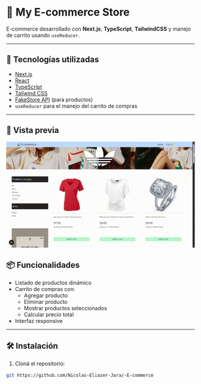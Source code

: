 # 🛒 My E-commerce Store

E-commerce desarrollado con **Next.js**, **TypeScript**, **TailwindCSS** y manejo de carrito usando `useReducer`.

---

## 🚀 Tecnologías utilizadas

- [Next.js](https://nextjs.org/)
- [React](https://reactjs.org/)
- [TypeScript](https://www.typescriptlang.org/)
- [Tailwind CSS](https://tailwindcss.com/)
- [FakeStore API](https://fakestoreapi.com/) (para productos)
- `useReducer` para el manejo del carrito de compras

---

## 📸 Vista previa

![Portfolio Screenshot](./public/demo.gif)

## 📦 Funcionalidades

- Listado de productos dinámico
- Carrito de compras con:
  - Agregar producto
  - Eliminar producto
  - Mostrar productos seleccionados
  - Calcular precio total
- Interfaz responsive

---

## 🛠️ Instalación

1. Cloná el repositorio:

```bash
git https://github.com/Nicolas-Eliazer-Jara/-E-commerce
